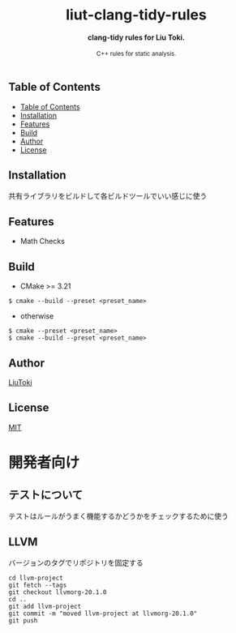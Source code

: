 <h1 align="center">liut-clang-tidy-rules</h1>

<div align="center">
    <strong>clang-tidy rules for Liu Toki.</strong>
</div>

<br/>

<div align="center">
    <sub>
        C++ rules for static analysis.
    </sub>
</div>

<br/>

## Table of Contents
- [Table of Contents](#table-of-contents)
- [Installation](#installation)
- [Features](#features)
- [Build](#build)
- [Author](#author)
- [License](#license)

## Installation
共有ライブラリをビルドして各ビルドツールでいい感じに使う

## Features
- Math Checks

## Build
- CMake >= 3.21
```
$ cmake --build --preset <preset_name>
```

- otherwise
```
$ cmake --preset <preset_name>
$ cmake --build --preset <preset_name>
```

## Author
[LiuToki](https://github.com/LiuToki)

## License
[MIT](./LICENCE)

# 開発者向け
## テストについて
テストはルールがうまく機能するかどうかをチェックするために使う

## LLVM
バージョンのタグでリポジトリを固定する

    cd llvm-project
    git fetch --tags
    git checkout llvmorg-20.1.0
    cd ..
    git add llvm-project
    git commit -m "moved llvm-project at llvmorg-20.1.0"
    git push